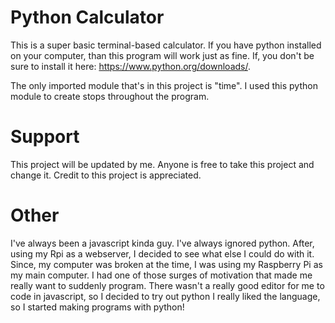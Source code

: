 # Python Calculator

This is a super basic terminal-based calculator. If you have python installed on your computer, than this program will work just as fine. If, you don't be sure to install it here: https://www.python.org/downloads/.

The only imported module that's in this project is "time". I used this python module to create stops throughout the program.

# Support
This project will be updated by me. Anyone is free to take this project and change it. Credit to this project is appreciated.

# Other
I've always been a javascript kinda guy. I've always ignored python. After, using my Rpi as a webserver, I decided to see what else I could do with it. Since, my computer was broken at the time, I was using my Raspberry Pi as my main computer. I had one of those surges of motivation that made me really want to suddenly program. There wasn't a really good editor for me to code in javascript, so I decided to try out python I really liked the language, so I started making programs with python!
